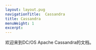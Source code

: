 ```yaml
---
layout: layout.pug
navigationTitle:  Cassandra
title: Cassandra
menuWeight: 1
excerpt:
---
```


欢迎来到DC/OS Apache Cassandra的文档。 

